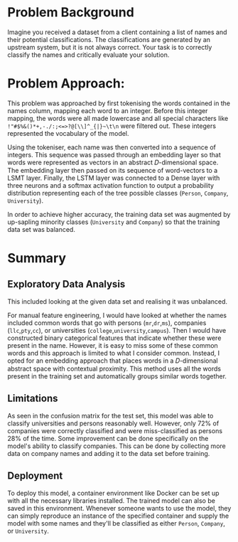 # Problem Background
Imagine you received a dataset from a client containing a list of names and their potential classifications.
The classifications are generated by an upstream system, but it is not always correct.
Your task is to correctly classify the names and critically evaluate your solution.

# Problem Approach:
This problem was approached by first tokenising the words contained in the names column, mapping each word to an integer. Before this integer mapping, the words were all made lowercase and all special characters like `!"#$%&()*+,-./:;<=>?@[\\]^_{|}~\t\n` were filtered out. These integers represented the vocabulary of the model.

Using the tokeniser, each name was then converted into a sequence of integers. This sequence was passed through an embedding layer so that words were represented as vectors in an abstract  𝐷-dimensional space. The embedding layer then passed on its sequence of word-vectors to a LSMT layer. Finally, the LSTM layer was connected to a Dense layer with three neurons and a softmax activation function to output a probability distribution representing each of the tree possible classes (`Person`, `Company`, `University`).

In order to achieve higher accuracy, the training data set was augmented by up-sapling minority classes (`University` and `Company`) so that the training data set was balanced.

# Summary
## Exploratory Data Analysis
This included looking at the given data set and realising it was unbalanced.

For manual feature engineering, I would have looked at whether the names included common words that go with persons (`mr`,`dr`,`ms`), companies (`llc`,`pty`,`cc`), or universities (`college`,`university`,`campus`). Then I would have constructed binary categorical features that indicate whether these were present in the name. However, it is easy to miss some of these common words and this approach is limited to what I consider common. Instead, I opted for an embedding approach that places words in a  𝐷-dimensional abstract space with contextual proximity. This method uses all the words present in the training set and automatically groups similar words together.

## Limitations
As seen in the confusion matrix for the test set, this model was able to classify universities and persons reasonably well. However, only 72% of companies were correctly classified and were miss-classified as persons 28% of the time. Some improvement can be done specifically on the model's ability to classify companies. This can be done by collecting more data on company names and adding it to the data set before training.

## Deployment
To deploy this model, a container environment like Docker can be set up with all the necessary libraries installed. The trained model can also be saved in this environment. Whenever someone wants to use the model, they can simply reproduce an instance of the specified container and supply the model with some names and they'll be classified as either `Person`, `Company`, or `University`.